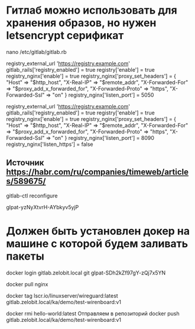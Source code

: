 # Гитлаб можно использовать для хранения образов, но нужен letsencrypt серификат
<!-- Проверяем настройки Gitlab -->

nano /etc/gitlab/gitlab.rb
<!-- Если локальный сертификат то -->
registry_external_url 'https://registry.example.com'
gitlab_rails['registry_enabled'] = true
registry['enable'] = true
registry_nginx['enable'] = true
registry_nginx['proxy_set_headers'] = {
  "Host" => "$http_host",
  "X-Real-IP" => "$remote_addr",
  "X-Forwarded-For" => "$proxy_add_x_forwarded_for",
  "X-Forwarded-Proto" => "https",
  "X-Forwarded-Ssl" => "on"
}
registry_nginx['listen_port'] = 5050

<!-- Если Letsscript то -->
registry_external_url 'https://registry.example.com'
gitlab_rails['registry_enabled'] = true
registry['enable'] = true
registry_nginx['enable'] = true
registry_nginx['proxy_set_headers'] = {
  "Host" => "$http_host",
  "X-Real-IP" => "$remote_addr",
  "X-Forwarded-For" => "$proxy_add_x_forwarded_for",
  "X-Forwarded-Proto" => "https",
  "X-Forwarded-Ssl" => "on"
}
registry_nginx['listen_port'] = 8090
registry_nginx['listen_https'] = false

## Источник https://habr.com/ru/companies/timeweb/articles/589675/

<!-- Запускаем перенастройку GitLab: -->

gitlab-ctl reconfigure

<!-- Создание токенов -->
<!-- Проект - Settings - Access token -->
<!-- Пользователь -Edit profile - Access token -->
glpat-yzNyXtvrH-AYbkyv5yjP
# Должен быть установлен докер на машине с которой будем заливать пакеты
<!-- Выполняем подключение -->
docker login gitlab.zelobit.local
git
glpat-SDh2kZf97gY-zQj7x5YN

<!-- Создаем образ контейнера, например можем скачать -->
docker pull nginx
<!-- Переименовываем -->
docker tag lscr.io/linuxserver/wireguard:latest gitlab.zelobit.local/ka/demo/test-wirenboard:v1
<!-- Удаляем images -->
docker rmi hello-world:latest
Отправляем в репозиторий
docker push gitlab.zelobit.local/ka/demo/test-wirenboard:v1
<!-- Надо зайти в Проект - Deploy Пакеты и Репозитории -->